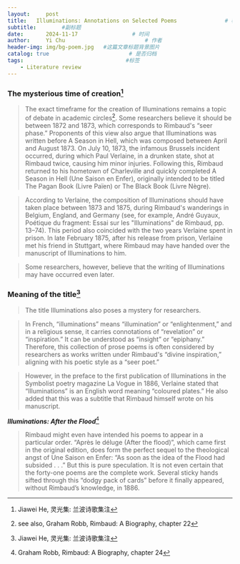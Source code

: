 ```yaml
---
layout:     post                       
title:   Illuminations: Annotations on Selected Poems               # 标题
subtitle:        #副标题
date:       2024-11-17                 # 时间
author:     Yi Chu                         # 作者
header-img: img/bg-poem.jpg   #这篇文章标题背景图片
catalog: true                         # 是否归档
tags:                                #标签
    - Literature review
---
```

### The mysterious time of creation[^1]

> The exact timeframe for the creation of Illuminations remains a topic of debate in academic circles[^2]. Some researchers believe it should be between 1872 and 1873, which corresponds to Rimbaud's “seer phase.” Proponents of this view also argue that Illuminations was written before A Season in Hell, which was composed between April and August 1873. On July 10, 1873, the infamous Brussels incident occurred, during which Paul Verlaine, in a drunken state, shot at Rimbaud twice, causing him minor injuries. Following this, Rimbaud returned to his hometown of Charleville and quickly completed A Season in Hell (Une Saison en Enfer), originally intended to be titled The Pagan Book (Livre Païen) or The Black Book (Livre Nègre).

> According to Verlaine, the composition of Illuminations should have taken place between 1873 and 1875, during Rimbaud's wanderings in Belgium, England, and Germany (see, for example, André Guyaux, Poétique du fragment: Essai sur les "Illuminations" de Rimbaud, pp. 13–74). This period also coincided with the two years Verlaine spent in prison. In late February 1875, after his release from prison, Verlaine met his friend in Stuttgart, where Rimbaud may have handed over the manuscript of Illuminations to him.

> Some researchers, however, believe that the writing of Illuminations may have occurred even later.

### Meaning of the title[^3]
> The title Illuminations also poses a mystery for researchers.

> In French, “illuminations” means “illumination” or “enlightenment,” and in a religious sense, it carries connotations of “revelation” or “inspiration.” It can be understood as “insight” or “epiphany.” Therefore, this collection of prose poems is often considered by researchers as works written under Rimbaud's “divine inspiration,” aligning with his poetic style as a “seer poet.”

> However, in the preface to the first publication of Illuminations in the Symbolist poetry magazine La Vogue in 1886, Verlaine stated that “Illuminations” is an English word meaning “coloured plates.” He also added that this was a subtitle that Rimbaud himself wrote on his manuscript.

***Illuminations: After the Flood***[^4]
> Rimbaud might even have intended his poems to appear in a particular order. “Après le déluge (After the flood)”, which came first in the original edition, does form the perfect sequel to the theological angst of Une Saison en Enfer: “As soon as the idea of the Flood had subsided . . .” But this is pure speculation. It is not even certain that the forty-one poems are the complete work. Several sticky hands sifted through this “dodgy pack of cards” before it finally appeared, without Rimbaud’s knowledge, in 1886.

[^1]:Jiawei He, 灵光集: 兰波诗歌集注
[^2]:see also, Graham Robb, Rimbaud: A Biography, chapter 22
[^3]:Jiawei He, 灵光集: 兰波诗歌集注
[^4]:Graham Robb, Rimbaud: A Biography, chapter 24
